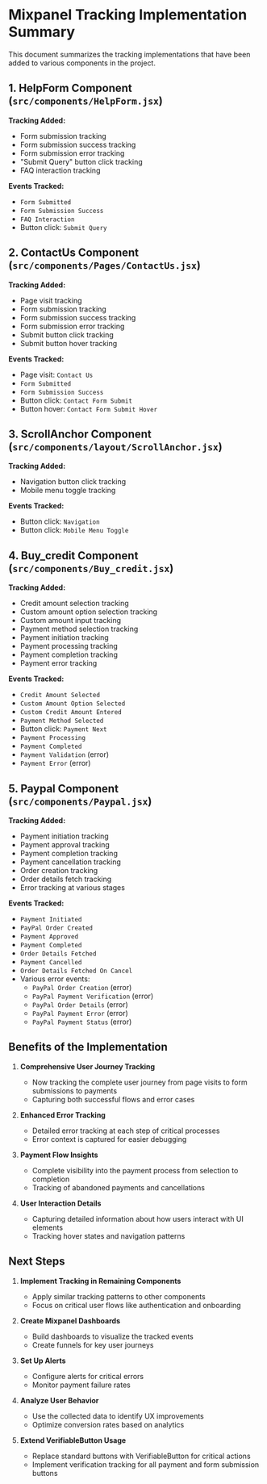 # Mixpanel Tracking Implementation Summary

This document summarizes the tracking implementations that have been added to various components in the project.

## 1. HelpForm Component (`src/components/HelpForm.jsx`)

**Tracking Added:**
- Form submission tracking
- Form submission success tracking
- Form submission error tracking
- "Submit Query" button click tracking
- FAQ interaction tracking

**Events Tracked:**
- `Form Submitted`
- `Form Submission Success`
- `FAQ Interaction`
- Button click: `Submit Query`

## 2. ContactUs Component (`src/components/Pages/ContactUs.jsx`)

**Tracking Added:**
- Page visit tracking
- Form submission tracking
- Form submission success tracking
- Form submission error tracking
- Submit button click tracking
- Submit button hover tracking

**Events Tracked:**
- Page visit: `Contact Us`
- `Form Submitted`
- `Form Submission Success`
- Button click: `Contact Form Submit`
- Button hover: `Contact Form Submit Hover`

## 3. ScrollAnchor Component (`src/components/layout/ScrollAnchor.jsx`)

**Tracking Added:**
- Navigation button click tracking
- Mobile menu toggle tracking

**Events Tracked:**
- Button click: `Navigation`
- Button click: `Mobile Menu Toggle`

## 4. Buy_credit Component (`src/components/Buy_credit.jsx`)

**Tracking Added:**
- Credit amount selection tracking
- Custom amount option selection tracking
- Custom amount input tracking
- Payment method selection tracking
- Payment initiation tracking
- Payment processing tracking
- Payment completion tracking
- Payment error tracking

**Events Tracked:**
- `Credit Amount Selected`
- `Custom Amount Option Selected`
- `Custom Credit Amount Entered`
- `Payment Method Selected`
- Button click: `Payment Next`
- `Payment Processing`
- `Payment Completed`
- `Payment Validation` (error)
- `Payment Error` (error)

## 5. Paypal Component (`src/components/Paypal.jsx`)

**Tracking Added:**
- Payment initiation tracking
- Payment approval tracking
- Payment completion tracking
- Payment cancellation tracking
- Order creation tracking
- Order details fetch tracking
- Error tracking at various stages

**Events Tracked:**
- `Payment Initiated`
- `PayPal Order Created`
- `Payment Approved`
- `Payment Completed`
- `Order Details Fetched`
- `Payment Cancelled`
- `Order Details Fetched On Cancel`
- Various error events:
  - `PayPal Order Creation` (error)
  - `PayPal Payment Verification` (error)
  - `PayPal Order Details` (error)
  - `PayPal Payment Error` (error)
  - `PayPal Payment Status` (error)

## Benefits of the Implementation

1. **Comprehensive User Journey Tracking**
   - Now tracking the complete user journey from page visits to form submissions to payments
   - Capturing both successful flows and error cases

2. **Enhanced Error Tracking**
   - Detailed error tracking at each step of critical processes
   - Error context is captured for easier debugging

3. **Payment Flow Insights**
   - Complete visibility into the payment process from selection to completion
   - Tracking of abandoned payments and cancellations

4. **User Interaction Details**
   - Capturing detailed information about how users interact with UI elements
   - Tracking hover states and navigation patterns

## Next Steps

1. **Implement Tracking in Remaining Components**
   - Apply similar tracking patterns to other components
   - Focus on critical user flows like authentication and onboarding

2. **Create Mixpanel Dashboards**
   - Build dashboards to visualize the tracked events
   - Create funnels for key user journeys

3. **Set Up Alerts**
   - Configure alerts for critical errors
   - Monitor payment failure rates

4. **Analyze User Behavior**
   - Use the collected data to identify UX improvements
   - Optimize conversion rates based on analytics

5. **Extend VerifiableButton Usage**
   - Replace standard buttons with VerifiableButton for critical actions
   - Implement verification tracking for all payment and form submission buttons
